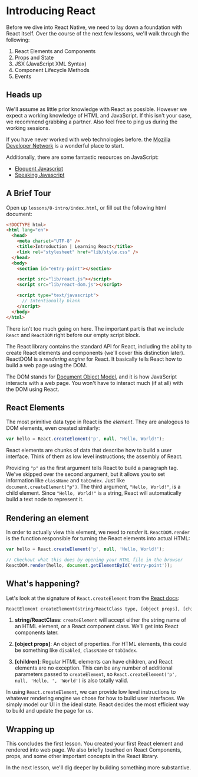 # Introducing React

Before we dive into React Native, we need to lay down a foundation
with React itself. Over the course of the next few lessons, we'll
walk through the following:

1. React Elements and Components
2. Props and State
3. JSX (JavaScript XML Syntax)
4. Component Lifecycle Methods
5. Events

## Heads up

We'll assume as little prior knowledge with React as possible. However
we expect a working knowledge of HTML and JavaScript. If this isn't
your case, we recommend grabbing a partner. Also feel free to ping us
during the working sessions.

If you have never worked with web technologies before. the
[Mozilla Developer Network](https://developer.mozilla.org) is a
wonderful place to start.

Additionally, there are some fantastic resources on JavaScript:

- [Eloquent Javascript](http://eloquentjavascript.net/)
- [Speaking Javascript](http://speakingjs.com/es5/)

## A Brief Tour

Open up `lessons/0-intro/index.html`, or fill out the following html
document:

```html
<!DOCTYPE html>
<html lang="en">
  <head>
    <meta charset="UTF-8" />
    <title>Introduction | Learning React</title>
    <link rel="stylesheet" href="lib/style.css" />
  </head>
  <body>
    <section id="entry-point"></section>

    <script src="lib/react.js"></script>
    <script src="lib/react-dom.js"></script>

    <script type="text/javascript">
      // Intentionally blank
    </script>
  </body>
</html>
```

There isn't too much going on here. The important part is that we
include `React` and `ReactDOM` right before our empty script block.

The React library contains the standard API for React, including the
ability to create React elements and components (we'll cover this
distinction later). ReactDOM is a _rendering engine_ for React. It
basically tells React how to build a web page using the DOM.

The DOM stands for [Document Object Model](https://developer.mozilla.org/en-US/docs/Web/API/Document_Object_Model),
and it is how JavaScript interacts with a web page. You won't have to
interact much (if at all) with the DOM using React.

## React Elements

The most primitive data type in React is the _element_. They are
analogous to DOM elements, even created similarly:

```javascript
var hello = React.createElement('p', null, "Hello, World!");
```

React elements are chunks of data that describe how to build a user
interface. Think of them as low level instructions; the assembly of
React.

Providing `"p"` as the first argument tells React to build
a paragraph tag. We've skipped over the second argument, but it allows
you to set information like `className` and `tabIndex`. Just like
`document.createElement("p")`. The third argument, `"Hello, World!"`,
is a child element. Since `"Hello, World!"` is a string, React will
automatically build a text node to represent it.

## Rendering an element

In order to actually view this element, we need to _render_
it. `ReactDOM.render` is the function responsible for turning the
React elements into actual HTML:

```javascript
var hello = React.createElement('p', null, 'Hello, World!');

// Checkout what this does by opening your HTML file in the browser
ReactDOM.render(hello, document.getElementById('entry-point'));
```

## What's happening?

Let's look at the signature of `React.createElement` from the [React docs](https://facebook.github.io/react/docs/glossary.html#react-elements):

```html
ReactElement createElement(string/ReactClass type, [object props], [children ...])
```

1. **string/ReactClass**: `createElement` will accept either the
string name of an HTML element, or a React component class. We'll get
into React components later.

2. **[object props]**: An object of properties. For HTML elements,
this could be something like `disabled`, `className` or `tabIndex`.

3. **[children]**: Regular HTML elements can have children, and React
elements are no exception. This can be any number of additional
parameters passed to `createElement`, so `React.createElement('p',
null, 'Hello, ', 'World')` is also totally valid.

In using `React.createElement`, we can provide low level instructions
to whatever rendering engine we chose for how to build user
interfaces. We simply model our UI in the ideal state. React decides
the most efficient way to build and update the page for us.

## Wrapping up

This concludes the first lesson. You created your first React element
and rendered into web page. We also briefly touched on React
Components, props, and some other important concepts in the React
library.

In the next lesson, we'll dig deeper by building something more substantive.
